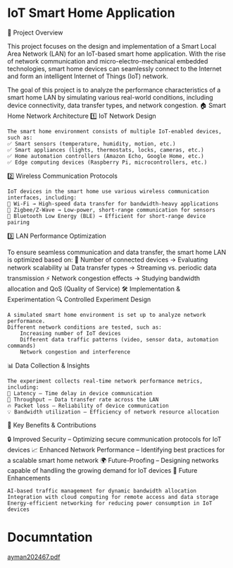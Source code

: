 # IoT Smart Home Application
📌 Project Overview

This project focuses on the design and implementation of a Smart Local Area Network (LAN) for an IoT-based smart home application. With the rise of network communication and micro-electro-mechanical embedded technologies, smart home devices can seamlessly connect to the Internet and form an intelligent Internet of Things (IoT) network.

The goal of this project is to analyze the performance characteristics of a smart home LAN by simulating various real-world conditions, including device connectivity, data transfer types, and network congestion.
🏠 Smart Home Network Architecture
1️⃣ IoT Network Design

    The smart home environment consists of multiple IoT-enabled devices, such as:
    ✅ Smart sensors (temperature, humidity, motion, etc.)
    ✅ Smart appliances (lights, thermostats, locks, cameras, etc.)
    ✅ Home automation controllers (Amazon Echo, Google Home, etc.)
    ✅ Edge computing devices (Raspberry Pi, microcontrollers, etc.)

2️⃣ Wireless Communication Protocols

    IoT devices in the smart home use various wireless communication interfaces, including:
    📶 Wi-Fi → High-speed data transfer for bandwidth-heavy applications
    🔗 Zigbee/Z-Wave → Low-power, short-range communication for sensors
    📡 Bluetooth Low Energy (BLE) → Efficient for short-range device pairing

3️⃣ LAN Performance Optimization

To ensure seamless communication and data transfer, the smart home LAN is optimized based on:
🚀 Number of connected devices → Evaluating network scalability
📊 Data transfer types → Streaming vs. periodic data transmission
⚡ Network congestion effects → Studying bandwidth allocation and QoS (Quality of Service)
🛠 Implementation & Experimentation
🔍 Controlled Experiment Design

    A simulated smart home environment is set up to analyze network performance.
    Different network conditions are tested, such as:
        Increasing number of IoT devices
        Different data traffic patterns (video, sensor data, automation commands)
        Network congestion and interference

📊 Data Collection & Insights

    The experiment collects real-time network performance metrics, including:
    📡 Latency – Time delay in device communication
    🔄 Throughput – Data transfer rate across the LAN
    🔥 Packet loss – Reliability of device communication
    💡 Bandwidth utilization – Efficiency of network resource allocation

🚀 Key Benefits & Contributions

🔒 Improved Security – Optimizing secure communication protocols for IoT devices
📈 Enhanced Network Performance – Identifying best practices for a scalable smart home network
🌍 Future-Proofing – Designing networks capable of handling the growing demand for IoT devices
🔮 Future Enhancements

    AI-based traffic management for dynamic bandwidth allocation
    Integration with cloud computing for remote access and data storage
    Energy-efficient networking for reducing power consumption in IoT devices
# Documntation 
[ayman202467.pdf](https://github.com/user-attachments/files/18596846/ayman202467.pdf)




